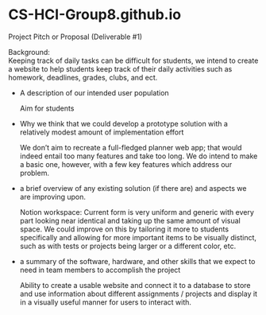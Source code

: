 # CS-HCI-Group8.github.io
Project Pitch or Proposal (Deliverable #1)

Background:  
  Keeping track of daily tasks can be difficult for students, we intend to create a website to help students keep track of their daily activities such as homework, deadlines, grades, clubs, and ect. 

- A description of our intended user population 

  Aim for students

 - Why we think that we could develop a prototype solution with a relatively modest amount of implementation effort

   We don’t aim to recreate a full-fledged planner web app; that would indeed entail too many features and take too long. We do intend to make a basic one, however, with a few key features which address our problem.
   
- a brief overview of any existing solution (if there are) and aspects we are improving upon.

  Notion workspace: Current form is very uniform and generic with every part looking near identical and taking up the same amount of visual space. We could improve on this by tailoring it more to students specifically and allowing for more important items to be visually distinct, such as with tests or projects being larger or a different color, etc.

- a summary of the software, hardware, and other skills that we expect to need in team members to accomplish the project

   Ability to create a usable website and connect it to a database to store and use information about different assignments / projects and display it in a visually useful manner for users to interact with.
